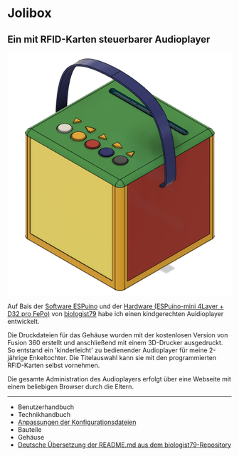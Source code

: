 # Jolibox
## Ein mit RFID-Karten steuerbarer Audioplayer
![Jolibox](Dokumentation/images/Jolibox-Gesamt.png)

Auf Bais der [Software ESPuino](https://forum.espuino.de/c/software/7) und der [Hardware (ESPuino-mini 4Layer + D32 pro FePo)](https://forum.espuino.de/t/espuino-mini-4layer/1661) von [biologist79](https://github.com/biologist79/ESPuino) habe ich einen kindgerechten Auidioplayer entwickelt. 

Die Druckdateien für das Gehäuse wurden mit der kostenlosen Version von Fusion 360 erstellt und anschließend mit einem 3D-Drucker ausgedruckt. So entstand ein 'kinderleicht' zu bedienender Audioplayer für meine 2-jährige Enkeltochter. Die Titelauswahl kann sie mit den programmierten RFID-Karten selbst vornehmen. 

Die gesamte Administration des Audioplayers erfolgt über eine Webseite mit einem beliebigen Browser durch die Eltern.

---

- Benutzerhandbuch
- Technikhandbuch
- [Anpassungen der Konfigurationsdateien](Dokumentation/Konfiguration.md)
- Bauteile
- Gehäuse
- [Deutsche Übersetzung der README.md aus dem biologist79-Repository](Dokumentation/README.md-biologist.md)





